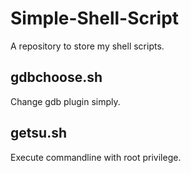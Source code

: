 # Simple-Shell-Script
A repository to store my shell scripts.

## gdbchoose.sh
Change gdb plugin simply.

## getsu.sh
Execute commandline with root privilege. 
